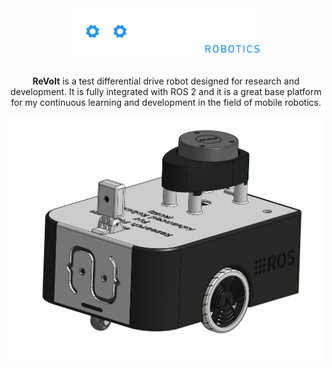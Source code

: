 <div align="center">
  <picture>
    <source srcset="./docs/white_and_blue_logo.svg" media="(prefers-color-scheme: dark)" width="300">
    <source srcset="./docs/black_and_blue_logo.svg" media="(prefers-color-scheme: light)" width="300">
    <img src="./docs/white_and_blue_logo.svg" alt="Logo" width="300">
  </picture>
</div>

<br>

<p align="center">
<strong>ReVolt</strong> is a test differential drive robot designed for research and development.
It is fully integrated with ROS 2 and it is a great base platform for my continuous learning and development in the field of mobile robotics.
</p>

<p align="center">
  <img src="docs/revolt_cad.png" width=1000 />
</p>
